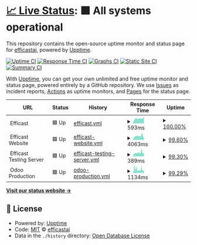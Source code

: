 # [📈 Live Status](https://efficastai.github.io/status): <!--live status--> **🟩 All systems operational**

This repository contains the open-source uptime monitor and status page for [efficastai](https://efficastai.github.io/status), powered by [Upptime](https://github.com/upptime/upptime).

[![Uptime CI](https://github.com/efficastai/status/workflows/Uptime%20CI/badge.svg)](https://github.com/efficastai/status/actions?query=workflow%3A%22Uptime+CI%22)
[![Response Time CI](https://github.com/efficastai/status/workflows/Response%20Time%20CI/badge.svg)](https://github.com/efficastai/status/actions?query=workflow%3A%22Response+Time+CI%22)
[![Graphs CI](https://github.com/efficastai/status/workflows/Graphs%20CI/badge.svg)](https://github.com/efficastai/status/actions?query=workflow%3A%22Graphs+CI%22)
[![Static Site CI](https://github.com/efficastai/status/workflows/Static%20Site%20CI/badge.svg)](https://github.com/efficastai/status/actions?query=workflow%3A%22Static+Site+CI%22)
[![Summary CI](https://github.com/efficastai/status/workflows/Summary%20CI/badge.svg)](https://github.com/efficastai/status/actions?query=workflow%3A%22Summary+CI%22)

With [Upptime](https://upptime.js.org), you can get your own unlimited and free uptime monitor and status page, powered entirely by a GitHub repository. We use [Issues](https://github.com/efficastai/status/issues) as incident reports, [Actions](https://github.com/efficastai/status/actions) as uptime monitors, and [Pages](https://efficastai.github.io/status) for the status page.

<!--start: status pages-->
<!-- This summary is generated by Upptime (https://github.com/upptime/upptime) -->
<!-- Do not edit this manually, your changes will be overwritten -->
<!-- prettier-ignore -->
| URL | Status | History | Response Time | Uptime |
| --- | ------ | ------- | ------------- | ------ |
| <img alt="" src="https://icons.duckduckgo.com/ip3/null.ico" height="13"> Efficast | 🟩 Up | [efficast.yml](https://github.com/efficastai/status/commits/HEAD/history/efficast.yml) | <details><summary><img alt="Response time graph" src="./graphs/efficast/response-time-week.png" height="20"> 593ms</summary><br><a href="https://efficastai.github.io/status/history/efficast"><img alt="Response time 617" src="https://img.shields.io/endpoint?url=https%3A%2F%2Fraw.githubusercontent.com%2Fefficastai%2Fstatus%2FHEAD%2Fapi%2Fefficast%2Fresponse-time.json"></a><br><a href="https://efficastai.github.io/status/history/efficast"><img alt="24-hour response time 815" src="https://img.shields.io/endpoint?url=https%3A%2F%2Fraw.githubusercontent.com%2Fefficastai%2Fstatus%2FHEAD%2Fapi%2Fefficast%2Fresponse-time-day.json"></a><br><a href="https://efficastai.github.io/status/history/efficast"><img alt="7-day response time 593" src="https://img.shields.io/endpoint?url=https%3A%2F%2Fraw.githubusercontent.com%2Fefficastai%2Fstatus%2FHEAD%2Fapi%2Fefficast%2Fresponse-time-week.json"></a><br><a href="https://efficastai.github.io/status/history/efficast"><img alt="30-day response time 617" src="https://img.shields.io/endpoint?url=https%3A%2F%2Fraw.githubusercontent.com%2Fefficastai%2Fstatus%2FHEAD%2Fapi%2Fefficast%2Fresponse-time-month.json"></a><br><a href="https://efficastai.github.io/status/history/efficast"><img alt="1-year response time 617" src="https://img.shields.io/endpoint?url=https%3A%2F%2Fraw.githubusercontent.com%2Fefficastai%2Fstatus%2FHEAD%2Fapi%2Fefficast%2Fresponse-time-year.json"></a></details> | <details><summary><a href="https://efficastai.github.io/status/history/efficast">100.00%</a></summary><a href="https://efficastai.github.io/status/history/efficast"><img alt="All-time uptime 99.13%" src="https://img.shields.io/endpoint?url=https%3A%2F%2Fraw.githubusercontent.com%2Fefficastai%2Fstatus%2FHEAD%2Fapi%2Fefficast%2Fuptime.json"></a><br><a href="https://efficastai.github.io/status/history/efficast"><img alt="24-hour uptime 100.00%" src="https://img.shields.io/endpoint?url=https%3A%2F%2Fraw.githubusercontent.com%2Fefficastai%2Fstatus%2FHEAD%2Fapi%2Fefficast%2Fuptime-day.json"></a><br><a href="https://efficastai.github.io/status/history/efficast"><img alt="7-day uptime 100.00%" src="https://img.shields.io/endpoint?url=https%3A%2F%2Fraw.githubusercontent.com%2Fefficastai%2Fstatus%2FHEAD%2Fapi%2Fefficast%2Fuptime-week.json"></a><br><a href="https://efficastai.github.io/status/history/efficast"><img alt="30-day uptime 99.85%" src="https://img.shields.io/endpoint?url=https%3A%2F%2Fraw.githubusercontent.com%2Fefficastai%2Fstatus%2FHEAD%2Fapi%2Fefficast%2Fuptime-month.json"></a><br><a href="https://efficastai.github.io/status/history/efficast"><img alt="1-year uptime 99.13%" src="https://img.shields.io/endpoint?url=https%3A%2F%2Fraw.githubusercontent.com%2Fefficastai%2Fstatus%2FHEAD%2Fapi%2Fefficast%2Fuptime-year.json"></a></details>
| <img alt="" src="https://icons.duckduckgo.com/ip3/null.ico" height="13"> Efficast Website | 🟩 Up | [efficast-website.yml](https://github.com/efficastai/status/commits/HEAD/history/efficast-website.yml) | <details><summary><img alt="Response time graph" src="./graphs/efficast-website/response-time-week.png" height="20"> 4063ms</summary><br><a href="https://efficastai.github.io/status/history/efficast-website"><img alt="Response time 3446" src="https://img.shields.io/endpoint?url=https%3A%2F%2Fraw.githubusercontent.com%2Fefficastai%2Fstatus%2FHEAD%2Fapi%2Fefficast-website%2Fresponse-time.json"></a><br><a href="https://efficastai.github.io/status/history/efficast-website"><img alt="24-hour response time 2859" src="https://img.shields.io/endpoint?url=https%3A%2F%2Fraw.githubusercontent.com%2Fefficastai%2Fstatus%2FHEAD%2Fapi%2Fefficast-website%2Fresponse-time-day.json"></a><br><a href="https://efficastai.github.io/status/history/efficast-website"><img alt="7-day response time 4063" src="https://img.shields.io/endpoint?url=https%3A%2F%2Fraw.githubusercontent.com%2Fefficastai%2Fstatus%2FHEAD%2Fapi%2Fefficast-website%2Fresponse-time-week.json"></a><br><a href="https://efficastai.github.io/status/history/efficast-website"><img alt="30-day response time 3391" src="https://img.shields.io/endpoint?url=https%3A%2F%2Fraw.githubusercontent.com%2Fefficastai%2Fstatus%2FHEAD%2Fapi%2Fefficast-website%2Fresponse-time-month.json"></a><br><a href="https://efficastai.github.io/status/history/efficast-website"><img alt="1-year response time 3446" src="https://img.shields.io/endpoint?url=https%3A%2F%2Fraw.githubusercontent.com%2Fefficastai%2Fstatus%2FHEAD%2Fapi%2Fefficast-website%2Fresponse-time-year.json"></a></details> | <details><summary><a href="https://efficastai.github.io/status/history/efficast-website">99.60%</a></summary><a href="https://efficastai.github.io/status/history/efficast-website"><img alt="All-time uptime 99.66%" src="https://img.shields.io/endpoint?url=https%3A%2F%2Fraw.githubusercontent.com%2Fefficastai%2Fstatus%2FHEAD%2Fapi%2Fefficast-website%2Fuptime.json"></a><br><a href="https://efficastai.github.io/status/history/efficast-website"><img alt="24-hour uptime 97.20%" src="https://img.shields.io/endpoint?url=https%3A%2F%2Fraw.githubusercontent.com%2Fefficastai%2Fstatus%2FHEAD%2Fapi%2Fefficast-website%2Fuptime-day.json"></a><br><a href="https://efficastai.github.io/status/history/efficast-website"><img alt="7-day uptime 99.60%" src="https://img.shields.io/endpoint?url=https%3A%2F%2Fraw.githubusercontent.com%2Fefficastai%2Fstatus%2FHEAD%2Fapi%2Fefficast-website%2Fuptime-week.json"></a><br><a href="https://efficastai.github.io/status/history/efficast-website"><img alt="30-day uptime 99.64%" src="https://img.shields.io/endpoint?url=https%3A%2F%2Fraw.githubusercontent.com%2Fefficastai%2Fstatus%2FHEAD%2Fapi%2Fefficast-website%2Fuptime-month.json"></a><br><a href="https://efficastai.github.io/status/history/efficast-website"><img alt="1-year uptime 99.66%" src="https://img.shields.io/endpoint?url=https%3A%2F%2Fraw.githubusercontent.com%2Fefficastai%2Fstatus%2FHEAD%2Fapi%2Fefficast-website%2Fuptime-year.json"></a></details>
| <img alt="" src="https://icons.duckduckgo.com/ip3/null.ico" height="13"> Efficast Testing Server | 🟩 Up | [efficast-testing-server.yml](https://github.com/efficastai/status/commits/HEAD/history/efficast-testing-server.yml) | <details><summary><img alt="Response time graph" src="./graphs/efficast-testing-server/response-time-week.png" height="20"> 389ms</summary><br><a href="https://efficastai.github.io/status/history/efficast-testing-server"><img alt="Response time 624" src="https://img.shields.io/endpoint?url=https%3A%2F%2Fraw.githubusercontent.com%2Fefficastai%2Fstatus%2FHEAD%2Fapi%2Fefficast-testing-server%2Fresponse-time.json"></a><br><a href="https://efficastai.github.io/status/history/efficast-testing-server"><img alt="24-hour response time 388" src="https://img.shields.io/endpoint?url=https%3A%2F%2Fraw.githubusercontent.com%2Fefficastai%2Fstatus%2FHEAD%2Fapi%2Fefficast-testing-server%2Fresponse-time-day.json"></a><br><a href="https://efficastai.github.io/status/history/efficast-testing-server"><img alt="7-day response time 389" src="https://img.shields.io/endpoint?url=https%3A%2F%2Fraw.githubusercontent.com%2Fefficastai%2Fstatus%2FHEAD%2Fapi%2Fefficast-testing-server%2Fresponse-time-week.json"></a><br><a href="https://efficastai.github.io/status/history/efficast-testing-server"><img alt="30-day response time 371" src="https://img.shields.io/endpoint?url=https%3A%2F%2Fraw.githubusercontent.com%2Fefficastai%2Fstatus%2FHEAD%2Fapi%2Fefficast-testing-server%2Fresponse-time-month.json"></a><br><a href="https://efficastai.github.io/status/history/efficast-testing-server"><img alt="1-year response time 624" src="https://img.shields.io/endpoint?url=https%3A%2F%2Fraw.githubusercontent.com%2Fefficastai%2Fstatus%2FHEAD%2Fapi%2Fefficast-testing-server%2Fresponse-time-year.json"></a></details> | <details><summary><a href="https://efficastai.github.io/status/history/efficast-testing-server">99.30%</a></summary><a href="https://efficastai.github.io/status/history/efficast-testing-server"><img alt="All-time uptime 86.29%" src="https://img.shields.io/endpoint?url=https%3A%2F%2Fraw.githubusercontent.com%2Fefficastai%2Fstatus%2FHEAD%2Fapi%2Fefficast-testing-server%2Fuptime.json"></a><br><a href="https://efficastai.github.io/status/history/efficast-testing-server"><img alt="24-hour uptime 100.00%" src="https://img.shields.io/endpoint?url=https%3A%2F%2Fraw.githubusercontent.com%2Fefficastai%2Fstatus%2FHEAD%2Fapi%2Fefficast-testing-server%2Fuptime-day.json"></a><br><a href="https://efficastai.github.io/status/history/efficast-testing-server"><img alt="7-day uptime 99.30%" src="https://img.shields.io/endpoint?url=https%3A%2F%2Fraw.githubusercontent.com%2Fefficastai%2Fstatus%2FHEAD%2Fapi%2Fefficast-testing-server%2Fuptime-week.json"></a><br><a href="https://efficastai.github.io/status/history/efficast-testing-server"><img alt="30-day uptime 76.54%" src="https://img.shields.io/endpoint?url=https%3A%2F%2Fraw.githubusercontent.com%2Fefficastai%2Fstatus%2FHEAD%2Fapi%2Fefficast-testing-server%2Fuptime-month.json"></a><br><a href="https://efficastai.github.io/status/history/efficast-testing-server"><img alt="1-year uptime 86.29%" src="https://img.shields.io/endpoint?url=https%3A%2F%2Fraw.githubusercontent.com%2Fefficastai%2Fstatus%2FHEAD%2Fapi%2Fefficast-testing-server%2Fuptime-year.json"></a></details>
| <img alt="" src="https://icons.duckduckgo.com/ip3/null.ico" height="13"> Odoo Production | 🟩 Up | [odoo-production.yml](https://github.com/efficastai/status/commits/HEAD/history/odoo-production.yml) | <details><summary><img alt="Response time graph" src="./graphs/odoo-production/response-time-week.png" height="20"> 1134ms</summary><br><a href="https://efficastai.github.io/status/history/odoo-production"><img alt="Response time 979" src="https://img.shields.io/endpoint?url=https%3A%2F%2Fraw.githubusercontent.com%2Fefficastai%2Fstatus%2FHEAD%2Fapi%2Fodoo-production%2Fresponse-time.json"></a><br><a href="https://efficastai.github.io/status/history/odoo-production"><img alt="24-hour response time 982" src="https://img.shields.io/endpoint?url=https%3A%2F%2Fraw.githubusercontent.com%2Fefficastai%2Fstatus%2FHEAD%2Fapi%2Fodoo-production%2Fresponse-time-day.json"></a><br><a href="https://efficastai.github.io/status/history/odoo-production"><img alt="7-day response time 1134" src="https://img.shields.io/endpoint?url=https%3A%2F%2Fraw.githubusercontent.com%2Fefficastai%2Fstatus%2FHEAD%2Fapi%2Fodoo-production%2Fresponse-time-week.json"></a><br><a href="https://efficastai.github.io/status/history/odoo-production"><img alt="30-day response time 1005" src="https://img.shields.io/endpoint?url=https%3A%2F%2Fraw.githubusercontent.com%2Fefficastai%2Fstatus%2FHEAD%2Fapi%2Fodoo-production%2Fresponse-time-month.json"></a><br><a href="https://efficastai.github.io/status/history/odoo-production"><img alt="1-year response time 979" src="https://img.shields.io/endpoint?url=https%3A%2F%2Fraw.githubusercontent.com%2Fefficastai%2Fstatus%2FHEAD%2Fapi%2Fodoo-production%2Fresponse-time-year.json"></a></details> | <details><summary><a href="https://efficastai.github.io/status/history/odoo-production">99.29%</a></summary><a href="https://efficastai.github.io/status/history/odoo-production"><img alt="All-time uptime 99.55%" src="https://img.shields.io/endpoint?url=https%3A%2F%2Fraw.githubusercontent.com%2Fefficastai%2Fstatus%2FHEAD%2Fapi%2Fodoo-production%2Fuptime.json"></a><br><a href="https://efficastai.github.io/status/history/odoo-production"><img alt="24-hour uptime 100.00%" src="https://img.shields.io/endpoint?url=https%3A%2F%2Fraw.githubusercontent.com%2Fefficastai%2Fstatus%2FHEAD%2Fapi%2Fodoo-production%2Fuptime-day.json"></a><br><a href="https://efficastai.github.io/status/history/odoo-production"><img alt="7-day uptime 99.29%" src="https://img.shields.io/endpoint?url=https%3A%2F%2Fraw.githubusercontent.com%2Fefficastai%2Fstatus%2FHEAD%2Fapi%2Fodoo-production%2Fuptime-week.json"></a><br><a href="https://efficastai.github.io/status/history/odoo-production"><img alt="30-day uptime 99.71%" src="https://img.shields.io/endpoint?url=https%3A%2F%2Fraw.githubusercontent.com%2Fefficastai%2Fstatus%2FHEAD%2Fapi%2Fodoo-production%2Fuptime-month.json"></a><br><a href="https://efficastai.github.io/status/history/odoo-production"><img alt="1-year uptime 99.55%" src="https://img.shields.io/endpoint?url=https%3A%2F%2Fraw.githubusercontent.com%2Fefficastai%2Fstatus%2FHEAD%2Fapi%2Fodoo-production%2Fuptime-year.json"></a></details>

<!--end: status pages-->

[**Visit our status website →**](https://efficastai.github.io/status)

## 📄 License

- Powered by: [Upptime](https://github.com/upptime/upptime)
- Code: [MIT](./LICENSE) © [efficastai](https://efficastai.github.io/status)
- Data in the `./history` directory: [Open Database License](https://opendatacommons.org/licenses/odbl/1-0/)
